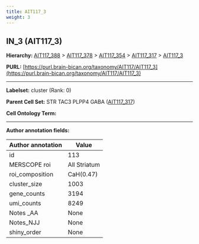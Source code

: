 ```yaml
---
title: AIT117_3
weight: 3
---
```

## IN_3 (AIT117_3)
<b>Hierarchy: </b>
[AIT117_388](../AIT117_388) >
[AIT117_378](../AIT117_378) >
[AIT117_354](../AIT117_354) >
[AIT117_317](../AIT117_317) >
[AIT117_3](../AIT117_3)

**PURL:** [https://purl.brain-bican.org/taxonomy/AIT117/AIT117_3](https://purl.brain-bican.org/taxonomy/AIT117/AIT117_3)

---


**Labelset:** cluster (Rank: 0)

**Parent Cell Set:** STR TAC3 PLPP4 GABA ([AIT117_317](../AIT117_317))



**Cell Ontology Term:** 

[MARKER GENES.]: #


---

[TRANSFERRED ANNOTATIONS.]: #


[AUTHOR ANNOTATION FIELDS.]: #


**Author annotation fields:**

| Author annotation | Value |
|-------------------|-------|
|id|113|
|MERSCOPE roi|All Striatum|
|roi_composition|CaH(0.47) | CaB(0.15) | PuR(0.13) | CaT(0.06) | NAC(0.06)|
|cluster_size|1003|
|gene_counts|3194|
|umi_counts|8249|
|Notes _AA|None|
|Notes_NJJ|None|
|shiny_order|None|
